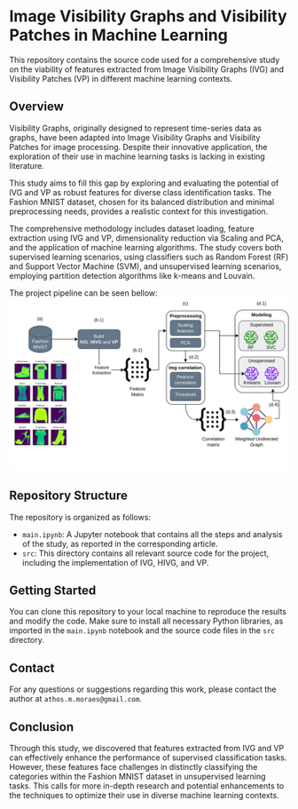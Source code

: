 # Image Visibility Graphs and Visibility Patches in Machine Learning

This repository contains the source code used for a comprehensive study on the viability of features extracted from Image Visibility Graphs (IVG) and Visibility Patches (VP) in different machine learning contexts.

## Overview

Visibility Graphs, originally designed to represent time-series data as graphs, have been adapted into Image Visibility Graphs and Visibility Patches for image processing. Despite their innovative application, the exploration of their use in machine learning tasks is lacking in existing literature.

This study aims to fill this gap by exploring and evaluating the potential of IVG and VP as robust features for diverse class identification tasks. The Fashion MNIST dataset, chosen for its balanced distribution and minimal preprocessing needs, provides a realistic context for this investigation.

The comprehensive methodology includes dataset loading, feature extraction using IVG and VP, dimensionality reduction via Scaling and PCA, and the application of machine learning algorithms. The study covers both supervised learning scenarios, using classifiers such as Random Forest (RF) and Support Vector Machine (SVM), and unsupervised learning scenarios, employing partition detection algorithms like k-means and Louvain.

The project pipeline can be seen bellow:
![Pipeline](images/pipeline.png)

## Repository Structure

The repository is organized as follows:

- `main.ipynb`: A Jupyter notebook that contains all the steps and analysis of the study, as reported in the corresponding article.
- `src`: This directory contains all relevant source code for the project, including the implementation of IVG, HIVG, and VP.

## Getting Started

You can clone this repository to your local machine to reproduce the results and modify the code. Make sure to install all necessary Python libraries, as imported in the `main.ipynb` notebook and the source code files in the `src` directory.

## Contact

For any questions or suggestions regarding this work, please contact the author at `athos.m.moraes@gmail.com`.

## Conclusion

Through this study, we discovered that features extracted from IVG and VP can effectively enhance the performance of supervised classification tasks. However, these features face challenges in distinctly classifying the categories within the Fashion MNIST dataset in unsupervised learning tasks. This calls for more in-depth research and potential enhancements to the techniques to optimize their use in diverse machine learning contexts.
